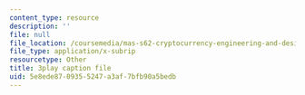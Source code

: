 ```yaml
---
content_type: resource
description: ''
file: null
file_location: /coursemedia/mas-s62-cryptocurrency-engineering-and-design-spring-2018/5e8ede8709355247a3af7bfb90a5bedb_P6AX8KdXAts.vtt
file_type: application/x-subrip
resourcetype: Other
title: 3play caption file
uid: 5e8ede87-0935-5247-a3af-7bfb90a5bedb
---
```

